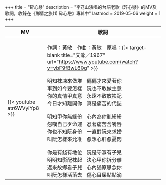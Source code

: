 +++
title = "碎心戀"
description = "李茂山演唱的台語老歌《碎心戀》的MV及歌詞，收錄在《鄉情之旅(1) 碎心戀》專輯中"
lastmod = 2019-05-06
weight = 1
+++

MV  | 歌詞  
--------------|-------
{{< youtube atr6WVylYp8 >}}|<br/>作詞：黃敏　作曲：黃敏　原唱：{{< target-blank title="文鶯／1967" url="https://www.youtube.com/watch?v=ybF9fBwL6Qg" >}}<br/><br/>明知袜凍來做堆　偏偏才來愛著你<br/>事到如今要怎樣　阮也不敢做主意<br/>你的真情甲真意　永遠不敢放袂記<br/>今日才知離開你　真是痛苦的代誌<br/><br/>明知甲你無緣份　心內為你亂紛紛<br/>怨嘆自己歹命運　忍著痛苦含嘴唇<br/>你也不知阮身份　一直對阮來求婚<br/>叫阮怎樣來允准　愈想心肝愈憂悶<br/><br/>你是有錢有地位　阮是守寡有子兒<br/>明明知影配袜起　決心甲你拆分離<br/>返來故鄉看子兒　心內猶原思念你<br/>叫阮怎樣活落去　傷心目屎點點滴  